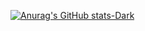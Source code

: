 [![Anurag's GitHub stats-Dark](https://github-readme-stats.vercel.app/api?username=EmperorLemon&show_icons=true&theme=dark#gh-dark-mode-only)](https://github.com/anuraghazra/github-readme-stats#gh-dark-mode-only)
